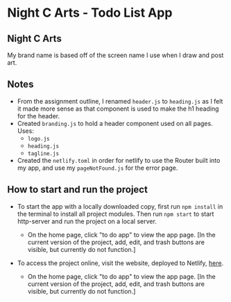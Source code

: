 # Night C Arts - Todo List App
## Night C Arts
My brand name is based off of the screen name I use when I draw and post art.

## Notes
* From the assignment outline, I renamed `header.js` to `heading.js` as I felt it made more sense as that component is used to make the h1 heading for the header.
* Created `branding.js` to hold a header component used on all pages. Uses:
  * `logo.js`
  * `heading.js`
  * `tagline.js`
* Created the `netlify.toml` in order for netlify to use the Router built into my app, and use my `pageNotFound.js` for the error page.

## How to start and run the project
* To start the app with a locally downloaded copy, first run `npm install` in the terminal to install all project modules. Then run `npm start` to start http-server and run the project on a local server. 
  * On the home page, click "to do app" to view the app page. [In the current version of the project, add, edit, and trash buttons are visible, but currently do not function.]

* To access the project online, visit the website, deployed to Netlify, [here](https://nightcarts-todoapp.netlify.app/).
  * On the home page, click "to do app" to view the app page. [In the current version of the project, add, edit, and trash buttons are visible, but currently do not function.]